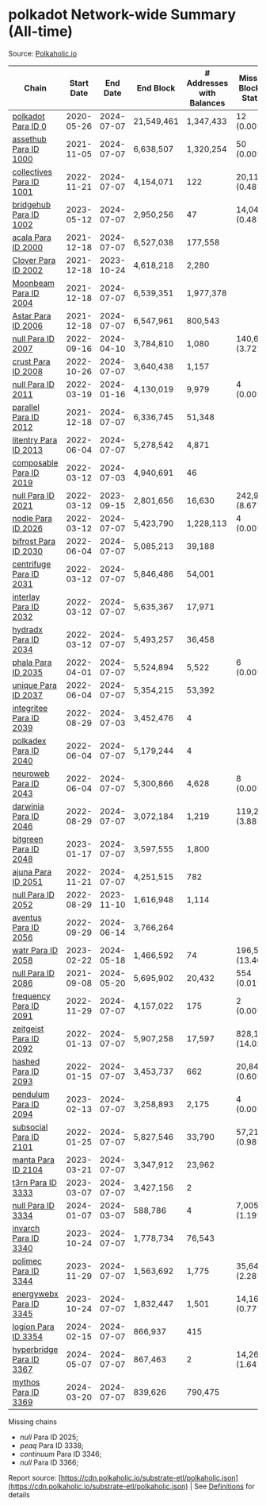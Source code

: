 # polkadot Network-wide Summary (All-time)

Source: [Polkaholic.io](https://polkaholic.io)


| Chain            | Start Date | End Date | End Block | # Addresses with Balances | Missing Blocks / Status |
| ---------------- | ---------- | ---------| --------- | ------------------------- | ----------------------- |
| [polkadot Para ID 0](/polkadot/0-polkadot) | 2020-05-26 | 2024-07-07 | 21,549,461 |  1,347,433 | 12 (0.00%)  |
| [assethub Para ID 1000](/polkadot/1000-assethub) | 2021-11-05 | 2024-07-07 | 6,638,507 |  1,320,254 | 50 (0.00%)  |
| [collectives Para ID 1001](/polkadot/1001-collectives) | 2022-11-21 | 2024-07-07 | 4,154,071 |  122 | 20,113 (0.48%)  |
| [bridgehub Para ID 1002](/polkadot/1002-bridgehub) | 2023-05-12 | 2024-07-07 | 2,950,256 |  47 | 14,046 (0.48%)  |
| [acala Para ID 2000](/polkadot/2000-acala) | 2021-12-18 | 2024-07-07 | 6,527,038 |  177,558 |    |
| [Clover Para ID 2002](/polkadot/2002-clover) | 2021-12-18 | 2023-10-24 | 4,618,218 |  2,280 |    |
| [Moonbeam Para ID 2004](/polkadot/2004-moonbeam) | 2021-12-18 | 2024-07-07 | 6,539,351 |  1,977,378 |    |
| [Astar Para ID 2006](/polkadot/2006-astar) | 2021-12-18 | 2024-07-07 | 6,547,961 |  800,543 |    |
| [null Para ID 2007](/polkadot/2007-kapex) | 2022-09-16 | 2024-04-10 | 3,784,810 |  1,080 | 140,668 (3.72%)  |
| [crust Para ID 2008](/polkadot/2008-crust) | 2022-10-26 | 2024-07-07 | 3,640,438 |  1,157 |    |
| [null Para ID 2011](/polkadot/2011-equilibrium) | 2022-03-19 | 2024-01-16 | 4,130,019 |  9,979 | 4 (0.00%)  |
| [parallel Para ID 2012](/polkadot/2012-parallel) | 2021-12-18 | 2024-07-07 | 6,336,745 |  51,348 |    |
| [litentry Para ID 2013](/polkadot/2013-litentry) | 2022-06-04 | 2024-07-07 | 5,278,542 |  4,871 |    |
| [composable Para ID 2019](/polkadot/2019-composable) | 2022-03-12 | 2024-07-03 | 4,940,691 |  46 |    |
| [null Para ID 2021](/polkadot/2021-efinity) | 2022-03-12 | 2023-09-15 | 2,801,656 |  16,630 | 242,949 (8.67%)  |
| [nodle Para ID 2026](/polkadot/2026-nodle) | 2022-03-12 | 2024-07-07 | 5,423,790 |  1,228,113 | 4 (0.00%)  |
| [bifrost Para ID 2030](/polkadot/2030-bifrost) | 2022-06-04 | 2024-07-07 | 5,085,213 |  39,188 |    |
| [centrifuge Para ID 2031](/polkadot/2031-centrifuge) | 2022-03-12 | 2024-07-07 | 5,846,486 |  54,001 |    |
| [interlay Para ID 2032](/polkadot/2032-interlay) | 2022-03-12 | 2024-07-07 | 5,635,367 |  17,971 |    |
| [hydradx Para ID 2034](/polkadot/2034-hydradx) | 2022-03-12 | 2024-07-07 | 5,493,257 |  36,458 |    |
| [phala Para ID 2035](/polkadot/2035-phala) | 2022-04-01 | 2024-07-07 | 5,524,894 |  5,522 | 6 (0.00%)  |
| [unique Para ID 2037](/polkadot/2037-unique) | 2022-06-04 | 2024-07-07 | 5,354,215 |  53,392 |    |
| [integritee Para ID 2039](/polkadot/2039-integritee) | 2022-08-29 | 2024-07-03 | 3,452,476 |  4 |    |
| [polkadex Para ID 2040](/polkadot/2040-polkadex) | 2022-06-04 | 2024-07-07 | 5,179,244 |  4 |    |
| [neuroweb Para ID 2043](/polkadot/2043-neuroweb) | 2022-06-04 | 2024-07-07 | 5,300,866 |  4,628 | 8 (0.00%)  |
| [darwinia Para ID 2046](/polkadot/2046-darwinia) | 2022-08-29 | 2024-07-07 | 3,072,184 |  1,219 | 119,220 (3.88%)  |
| [bitgreen Para ID 2048](/polkadot/2048-bitgreen) | 2023-01-17 | 2024-07-07 | 3,597,555 |  1,800 |    |
| [ajuna Para ID 2051](/polkadot/2051-ajuna) | 2022-11-21 | 2024-07-07 | 4,251,515 |  782 |    |
| [null Para ID 2052](/polkadot/2052-polkadot-parathread-2052) | 2022-08-29 | 2023-11-10 | 1,616,948 |  1,114 |    |
| [aventus Para ID 2056](/polkadot/2056-aventus) | 2022-09-29 | 2024-06-14 | 3,766,264 |   |    |
| [watr Para ID 2058](/polkadot/2058-watr) | 2023-02-22 | 2024-05-18 | 1,466,592 |  74 | 196,567 (13.40%)  |
| [null Para ID 2086](/polkadot/2086-kilt) | 2021-09-08 | 2024-05-20 | 5,695,902 |  20,432 | 554 (0.01%)  |
| [frequency Para ID 2091](/polkadot/2091-frequency) | 2022-11-29 | 2024-07-07 | 4,157,022 |  175 | 2 (0.00%)  |
| [zeitgeist Para ID 2092](/polkadot/2092-zeitgeist) | 2022-01-13 | 2024-07-07 | 5,907,258 |  17,597 | 828,192 (14.02%)  |
| [hashed Para ID 2093](/polkadot/2093-hashed) | 2022-01-15 | 2024-07-07 | 3,453,737 |  662 | 20,847 (0.60%)  |
| [pendulum Para ID 2094](/polkadot/2094-pendulum) | 2023-02-13 | 2024-07-07 | 3,258,893 |  2,175 | 4 (0.00%)  |
| [subsocial Para ID 2101](/polkadot/2101-subsocial) | 2022-01-25 | 2024-07-07 | 5,827,546 |  33,790 | 57,214 (0.98%)  |
| [manta Para ID 2104](/polkadot/2104-manta) | 2023-03-21 | 2024-07-07 | 3,347,912 |  23,962 |    |
| [t3rn Para ID 3333](/polkadot/3333-t3rn) | 2023-03-07 | 2024-07-07 | 3,427,156 |  2 |    |
| [null Para ID 3334](/polkadot/3334-polkadot-parathread-3334) | 2024-01-07 | 2024-03-07 | 588,786 |  4 | 7,005 (1.19%)  |
| [invarch Para ID 3340](/polkadot/3340-invarch) | 2023-10-24 | 2024-07-07 | 1,778,734 |  76,543 |    |
| [polimec Para ID 3344](/polkadot/3344-polimec) | 2023-11-29 | 2024-07-07 | 1,563,692 |  1,775 | 35,644 (2.28%)  |
| [energywebx Para ID 3345](/polkadot/3345-energywebx) | 2023-10-24 | 2024-07-07 | 1,832,447 |  1,501 | 14,163 (0.77%)  |
| [logion Para ID 3354](/polkadot/3354-logion) | 2024-02-15 | 2024-07-07 | 866,937 |  415 |    |
| [hyperbridge Para ID 3367](/polkadot/3367-hyperbridge) | 2024-05-07 | 2024-07-07 | 867,463 |  2 | 14,262 (1.64%)  |
| [mythos Para ID 3369](/polkadot/3369-mythos) | 2024-03-20 | 2024-07-07 | 839,626 |  790,475 |    |

Missing chains


* *null* Para ID 2025; 
* *peaq* Para ID 3338; 
* *continuum* Para ID 3346; 
* *null* Para ID 3366; 

Report source: [https://cdn.polkaholic.io/substrate-etl/polkaholic.json](https://cdn.polkaholic.io/substrate-etl/polkaholic.json) | See [Definitions](/DEFINITIONS.md) for details
